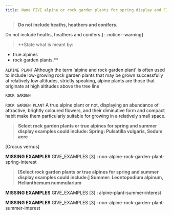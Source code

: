 ```yaml
---
title: Name FIVE alpine or rock garden plants for spring display and FIVE for summer display.
---
```



> **Do not include heaths, heathers and conifers.** 


Do not include heaths, heathers and conifers.{: .notice--warning}

> **State what is meant by:
 - true alpines
 - rock garden plants.** 


`ALPINE PLANT`
Although the term 'alpine and rock garden plant' is often used to include low-growing rock garden plants that may be grown successfully at relatively low altitudes, strictly speaking, alpine plants are those that originate at high altitudes above the tree line


`ROCK GARDEN`

`ROCK GARDEN PLANT`
A true alpine plant or not, displaying an abundance of attractive, brightly coloured flowers, and their diminutive form and compact habit make them particularly suitable for growing in a relatively small space.

> **Select rock garden plants or true alpines for
spring and summer display examples could
include:
Spring: Pulsatilla vulgaris, Sedum acre** 


[Crocus vernus]

**MISSING EXAMPLES**
GIVE_EXAMPLES [3] :  non-alpine-rock-garden-plant-spring-interest
> **[Select rock garden plants or true alpines for
spring and summer display examples could
include:]
Summer: Leontopodium alpinum,
Helianthemum nummularium** 


**MISSING EXAMPLES**
GIVE_EXAMPLES [3] :  alpine-plant-summer-interest

**MISSING EXAMPLES**
GIVE_EXAMPLES [3] :  non-alpine-rock-garden-plant-summer-interest

